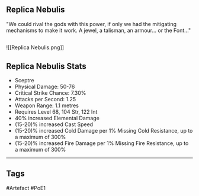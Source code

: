 ## Replica Nebulis
"We could rival the gods with this power, if only we had the mitigating mechanisms
to make it work. A jewel, a talisman, an armour... or the Font..."
##
![[Replica Nebulis.png]]
## Replica Nebulis Stats
- Sceptre
- Physical Damage: 50-76
- Critical Strike Chance: 7.30%
- Attacks per Second: 1.25
- Weapon Range: 1.1 metres
- Requires Level 68, 104 Str, 122 Int
- 40% increased Elemental Damage
- (15-20)% increased Cast Speed
- (15-20)% increased Cold Damage per 1% Missing Cold Resistance, up to a maximum of 300%
- (15-20)% increased Fire Damage per 1% Missing Fire Resistance, up to a maximum of 300%


---
## Tags
#Artefact
#PoE1